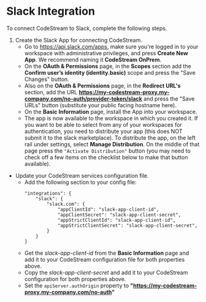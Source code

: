# Slack Integration

To connect CodeStream to Slack, complete the following steps.

1. Create the Slack App for connecting CodeStream.
    * Go to https://api.slack.com/apps, make sure you're logged in to your
      workspace with administrative privileges, and press **Create New App**. We
      recommend naming it **CodeStream OnPrem**.
    * On the **OAuth & Permissions** page, in the **Scopes** section add the
      **Confirm user’s identity (identity.basic)** scope and press the "Save
      Changes" button.
    * Also on the **OAuth & Permissions** page, in the **Redirect URL's**
      section, add the URL
      **https://my-codestream-proxy.my-company.com/no-auth/provider-token/slack**
      and press the "Save URLs" button (substitute your public facing hostname
      here).
    * On the **Basic Information** page, install the App into your workspace.
    * The app is now available to the workspace in which you created it. If you
      want to be able to select from any of your workspaces for authentication,
      you need to distribute your app (this does NOT submit it to the slack
      marketplace). To distribute the app, on the left rail under settings,
      select **Manage Distribution**. On the middle of that page press the
      `"Activate Distribution"` button (you may need to check off a few items on
      the checklist below to make that button available).

- Update your CodeStream services configuration file.
    - Add the following section to your config file:
      ```
      "integrations": {
          "slack": {
              "slack.com": {
                  "appClientId": "slack-app-client-id",
                  "appClientSecret": "slack-app-client-secret",
                  "appStrictClientId": "slack-app-client-id",
                  "appStrictClientSecret": "slack-app-client-secret",
              }
          }
      }
      ```
    - Get the *slack-app-client-id* from the **Basic Information** page and add
      it to your CodeStream configuration file for both properties above.
    - Copy the *slack-app-client-secret* and add it to your CodeStream
      configuration for both properties above.
    - Set the `apiServer.authOrigin` property to
      **"https://my-codestream-proxy.my-company.com/no-auth"**

